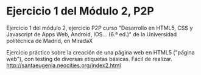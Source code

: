 # Ejercicio 1 del Módulo 2, P2P
Ejercicio 1 del módulo 2, ejercicio P2P curso "Desarrollo en HTML5, CSS y Javascript de Apps Web, Android, IOS... (6.ª ed.)" de la Universidad politécnica de Madrid, en MiradaX

Ejercicio práctico sobre la creación de una página web en HTML5 ("página web"), con testing de diversas etiquetas básicas. Fácil de realizar.<br>
http://santaeugenia.neocities.org/index2.html
